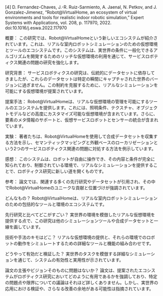 [4] D. Fernandez-Chaves, J.-R. Ruiz-Sarmiento, A. Jaenal, N. Petkov, and J. Gonzalez-Jimenez, “Robot@VirtualHome, an ecosystem of virtual environments and tools for realistic indoor robotic simulation,” Expert Systems with Applications, vol. 208, p. 117970, 2022. doi:10.1016/j.eswa.2022.117970 


概要：
この研究では、Robot@VirtualHomeという新しいエコシステムが紹介されています。これは、リアルな室内ロボットシミュレーションのための仮想環境とツールのエコシステムです。このシステムは、実世界の条件に一般化できるアルゴリズムを開発するためのリッチな仮想環境の利用を通じて、サービスロボティクス関連の問題の研究を強化します。

研究背景：
サービスロボティクスの研究は、伝統的にデータセットに依存してきましたが、これらのデータセットは特定の瞬間にキャプチャされた世界のバージョンに過ぎません。この制約を克服するために、リアルなシミュレーションを可能にする仮想環境が提案されています。

提案手法：
Robot@VirtualHomeは、リアルな仮想環境の管理を可能にするツールのエコシステムを提供します。これには、照明条件、テクスチャ、オブジェクトモデルなどの高度にカスタマイズ可能な仮想環境が含まれています。さらに、要素のメタ情報のサポートと、仮想サービスロボットとセンサーの統合が含まれています。

実験：
著者たちは、Robot@VirtualHomeを使用して合成データセットを収集する方法を示し、セマンティックマッピングと外観ベースのローカリゼーションという2つのサービスロボティクス関連の問題に対処する方法を例示しています。

感想：
このシステムは、ロボットが自由に操作でき、その内容と条件が完全に知られており、制御されている環境で、リアルなシミュレーションを提供することで、ロボティクス研究に新しい道を開くものです。

参考：
論文では、関連する多くの先行研究やデータセットが引用され、その中でRobot@VirtualHomeのユニークな貢献と位置づけが強調されています。

どんなもの？
Robot@VirtualHomeは、リアルな室内ロボットシミュレーションのための包括的なツールと環境のエコシステムです。

先行研究と比べてどこがすごい？
実世界の環境を模倣したリアルな仮想環境を提供する点で、この研究は他のシミュレーションツールや合成データセットと一線を画しています。

技術や手法のキモはどこ？
リアルな仮想環境の提供と、それらの環境でのロボットの動作をシミュレートするための詳細なツールと機能の組み合わせです。

どうやって有効だと検証した？
実世界のタスクを模倣する詳細なシミュレーションを通じて、システムの有効性と実用性が示されています。

論文の主張やビジョンそのものに問題はないか？
論文は、提案されたエコシステムがロボティクス研究においてどのように有用であるかを強調しており、特定の問題点や限界についての議論はそれほど詳しくありません。しかし、実世界の応用における検証や、さらなる改善の余地がある可能性は指摘されています。